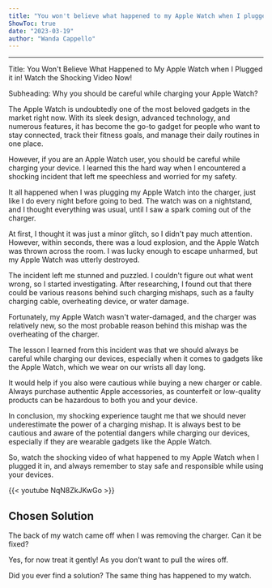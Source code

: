 ```yaml
---
title: "You won't believe what happened to my Apple Watch when I plugged it in! Watch the shocking video now!"
ShowToc: true 
date: "2023-03-19"
author: "Wanda Cappello"
---
```

*****
Title: You Won't Believe What Happened to My Apple Watch when I Plugged it in! Watch the Shocking Video Now!

Subheading: Why you should be careful while charging your Apple Watch?

The Apple Watch is undoubtedly one of the most beloved gadgets in the market right now. With its sleek design, advanced technology, and numerous features, it has become the go-to gadget for people who want to stay connected, track their fitness goals, and manage their daily routines in one place.

However, if you are an Apple Watch user, you should be careful while charging your device. I learned this the hard way when I encountered a shocking incident that left me speechless and worried for my safety.

It all happened when I was plugging my Apple Watch into the charger, just like I do every night before going to bed. The watch was on a nightstand, and I thought everything was usual, until I saw a spark coming out of the charger.

At first, I thought it was just a minor glitch, so I didn't pay much attention. However, within seconds, there was a loud explosion, and the Apple Watch was thrown across the room. I was lucky enough to escape unharmed, but my Apple Watch was utterly destroyed.

The incident left me stunned and puzzled. I couldn't figure out what went wrong, so I started investigating. After researching, I found out that there could be various reasons behind such charging mishaps, such as a faulty charging cable, overheating device, or water damage.

Fortunately, my Apple Watch wasn't water-damaged, and the charger was relatively new, so the most probable reason behind this mishap was the overheating of the charger.

The lesson I learned from this incident was that we should always be careful while charging our devices, especially when it comes to gadgets like the Apple Watch, which we wear on our wrists all day long.

It would help if you also were cautious while buying a new charger or cable. Always purchase authentic Apple accessories, as counterfeit or low-quality products can be hazardous to both you and your device.

In conclusion, my shocking experience taught me that we should never underestimate the power of a charging mishap. It is always best to be cautious and aware of the potential dangers while charging our devices, especially if they are wearable gadgets like the Apple Watch.

So, watch the shocking video of what happened to my Apple Watch when I plugged it in, and always remember to stay safe and responsible while using your devices.

{{< youtube NqN8ZkJKwGo >}} 



## Chosen Solution
 The back of my watch came off when I was removing the charger.  Can it be fixed?

 Yes, for now treat it gently! As you don’t want to pull the wires off.

 Did you ever find a solution? The same thing has happened to my watch.




